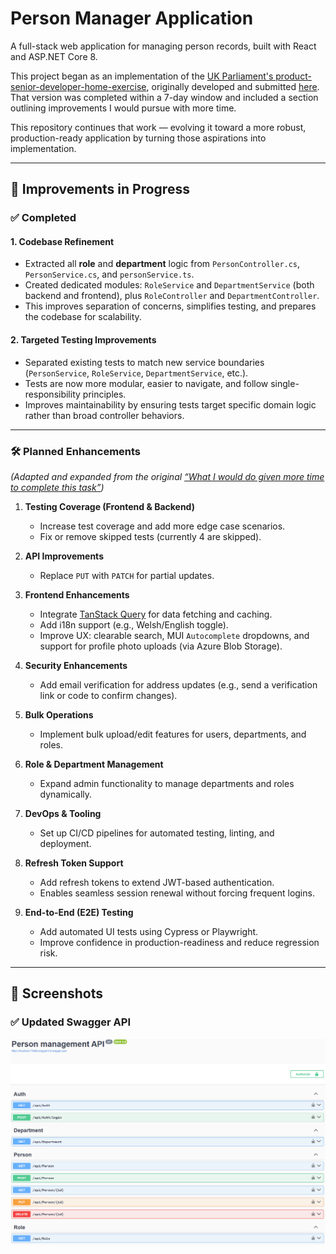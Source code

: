 # Person Manager Application

A full-stack web application for managing person records, built with React and ASP.NET Core 8.

This project began as an implementation of the [UK Parliament's product-senior-developer-home-exercise](https://github.com/ukparliament/product-senior-developer-home-exercise), originally developed and submitted [here](https://github.com/Jacqui87/product-senior-developer-home-exercise). That version was completed within a 7-day window and included a section outlining improvements I would pursue with more time.

This repository continues that work — evolving it toward a more robust, production-ready application by turning those aspirations into implementation.

---

## 🚀 Improvements in Progress

### ✅ Completed

#### 1. Codebase Refinement

- Extracted all **role** and **department** logic from `PersonController.cs`, `PersonService.cs`, and `personService.ts`.
- Created dedicated modules: `RoleService` and `DepartmentService` (both backend and frontend), plus `RoleController` and `DepartmentController`.
- This improves separation of concerns, simplifies testing, and prepares the codebase for scalability.

#### 2. Targeted Testing Improvements

- Separated existing tests to match new service boundaries (`PersonService`, `RoleService`, `DepartmentService`, etc.).
- Tests are now more modular, easier to navigate, and follow single-responsibility principles.
- Improves maintainability by ensuring tests target specific domain logic rather than broad controller behaviors.

---

### 🛠️ Planned Enhancements

_*(Adapted and expanded from the original [“What I would do given more time to complete this task”](https://github.com/Jacqui87/product-senior-developer-home-exercise?tab=readme-ov-file#what-i-would-do-given-more-time-to-complete-this-task))*_

1. **Testing Coverage (Frontend & Backend)**

   - Increase test coverage and add more edge case scenarios.
   - Fix or remove skipped tests (currently 4 are skipped).

2. **API Improvements**

   - Replace `PUT` with `PATCH` for partial updates.

3. **Frontend Enhancements**

   - Integrate [TanStack Query](https://tanstack.com/query) for data fetching and caching.
   - Add i18n support (e.g., Welsh/English toggle).
   - Improve UX: clearable search, MUI `Autocomplete` dropdowns, and support for profile photo uploads (via Azure Blob Storage).

4. **Security Enhancements**

   - Add email verification for address updates (e.g., send a verification link or code to confirm changes).

5. **Bulk Operations**

   - Implement bulk upload/edit features for users, departments, and roles.

6. **Role & Department Management**

   - Expand admin functionality to manage departments and roles dynamically.

7. **DevOps & Tooling**

   - Set up CI/CD pipelines for automated testing, linting, and deployment.

8. **Refresh Token Support**

   - Add refresh tokens to extend JWT-based authentication.
   - Enables seamless session renewal without forcing frequent logins.

9. **End-to-End (E2E) Testing**
   - Add automated UI tests using Cypress or Playwright.
   - Improve confidence in production-readiness and reduce regression risk.

---

## 📸 Screenshots

### ✅ Updated Swagger API

![Updated Swagger API](screenshots/updated_swagger_api.png)
